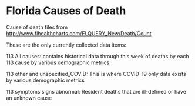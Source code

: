# Florida Causes of Death
 Cause of death files from http://www.flhealthcharts.com/FLQUERY_New/Death/Count
 
 These are the only currently collected data items:
 
 
 
 113 All causes: contains historical data through this week of deaths by each 113 cause by various demographic metrics
 
 113 other and unspecified_COVID: This is where COVID-19 only data exists by various demographic metrics
 
 113 symptoms signs abnormal: Resident deaths that are ill-defined or have an unknown cause
 
 
 
